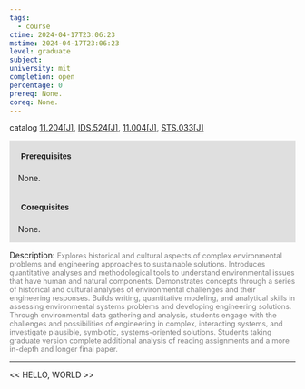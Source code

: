 ```yaml
---
tags:
  - course
ctime: 2024-04-17T23:06:23
mstime: 2024-04-17T23:06:23
level: graduate
subject: 
university: mit
completion: open
percentage: 0
prereq: None.
coreq: None.
---
```


catalog [11.204[J]](http://student.mit.edu/catalog/m11b.html#11.204), [IDS.524[J]](http://student.mit.edu/catalog/mIDSa.html#IDS.524), [11.004[J]](http://student.mit.edu/catalog/m11a.html#11.004), [STS.033[J]](http://student.mit.edu/catalog/mSTSa.html#STS.033)

<span style="display: block; padding: 15px; background-color: rgb(100, 100, 100, 0.2);"><font id="m_prereq491_0" style="display: block; font-family: Arial, sans-serif; font-weight: bold; padding: 5px">Prerequisites</font><br><span id="prereq491_0">None.</span></span>
<span style="display: block; padding: 15px; background-color: rgb(100, 100, 100, 0.2);"><font id="m_coreq491_0" style="display: block; font-family: Arial, sans-serif; font-weight: bold; padding: 5px">Corequisites</font><br><span id="coreq491_0">None.</span></span>

<font style="">Description:</font>
<font style="color: grey; font-size: 0.8rem;">Explores historical and cultural aspects of complex environmental problems and engineering approaches to sustainable solutions. Introduces quantitative analyses and methodological tools to understand environmental issues that have human and natural components. Demonstrates concepts through a series of historical and cultural analyses of environmental challenges and their engineering responses. Builds writing, quantitative modeling, and analytical skills in assessing environmental systems problems and developing engineering solutions. Through environmental data gathering and analysis, students engage with the challenges and possibilities of engineering in complex, interacting systems, and investigate plausible, symbiotic, systems-oriented solutions. Students taking graduate version complete additional analysis of reading assignments and a more in-depth and longer final paper.</font>



---

<< HELLO, WORLD >>
